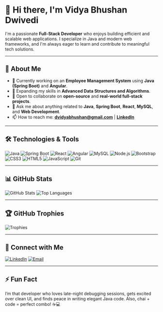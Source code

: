 # 👋 Hi there, I'm **Vidya Bhushan Dwivedi**

I'm a passionate **Full-Stack Developer** who enjoys building efficient and scalable web applications. I specialize in Java and modern web frameworks, and I'm always eager to learn and contribute to meaningful tech solutions.

---

## 🚀 About Me

- 🔭 Currently working on an **Employee Management System** using **Java (Spring Boot)** and **Angular**.
- 🌱 Expanding my skills in **Advanced Data Structures and Algorithms**.
- 👯 Open to collaborate on **open-source** and **real-world full-stack projects**.
- 💬 Ask me about anything related to **Java**, **Spring Boot**, **React**, **MySQL**, and **Web Development**.
- 📫 How to reach me: [**dvidyabhushan@gmail.com**](mailto:dvidyabhushan@gmail.com) | [**LinkedIn**](https://www.linkedin.com/in/dvidyabhushan)

---

## 🛠️ Technologies & Tools

![Java](https://img.shields.io/badge/-Java-007396?style=flat-square&logo=java&logoColor=white)
![Spring Boot](https://img.shields.io/badge/-Spring%20Boot-6DB33F?style=flat-square&logo=springboot&logoColor=white)
![React](https://img.shields.io/badge/-React-61DAFB?style=flat-square&logo=react&logoColor=white)
![Angular](https://img.shields.io/badge/-Angular-DD0031?style=flat-square&logo=angular&logoColor=white)
![MySQL](https://img.shields.io/badge/-MySQL-4479A1?style=flat-square&logo=mysql&logoColor=white)
![Node.js](https://img.shields.io/badge/-Node.js-339933?style=flat-square&logo=node.js&logoColor=white)
![Bootstrap](https://img.shields.io/badge/-Bootstrap-563D7C?style=flat-square&logo=bootstrap&logoColor=white)
![CSS3](https://img.shields.io/badge/-CSS3-1572B6?style=flat-square&logo=css3)
![HTML5](https://img.shields.io/badge/-HTML5-E34F26?style=flat-square&logo=html5&logoColor=white)
![JavaScript](https://img.shields.io/badge/-JavaScript-F7DF1E?style=flat-square&logo=javascript&logoColor=black)
![Git](https://img.shields.io/badge/-Git-F05032?style=flat-square&logo=git&logoColor=white)

---

## 📊 GitHub Stats

![GitHub Stats](https://github-readme-stats.vercel.app/api?username=dvidyabhushan1&show_icons=true&theme=radical&count_private=true)
![Top Languages](https://github-readme-stats.vercel.app/api/top-langs/?username=dvidyabhushan1&layout=compact&theme=radical)

---

## 🏆 GitHub Trophies

![Trophies](https://github-profile-trophy.vercel.app/?username=dvidyabhushan1&theme=radical)

---

## 💬 Connect with Me

[![LinkedIn](https://img.shields.io/badge/-LinkedIn-0077B5?style=flat-square&logo=linkedin&logoColor=white)](https://www.linkedin.com/in/dvidyabhushan)
[![Email](https://img.shields.io/badge/-Email-EA4335?style=flat-square&logo=gmail&logoColor=white)](mailto:dvidyabhushan@gmail.com)

---

## ⚡ Fun Fact

I’m that developer who loves late-night debugging sessions, gets excited over clean UI, and finds peace in writing elegant Java code. Also, chai + code = perfect combo! ☕💻
